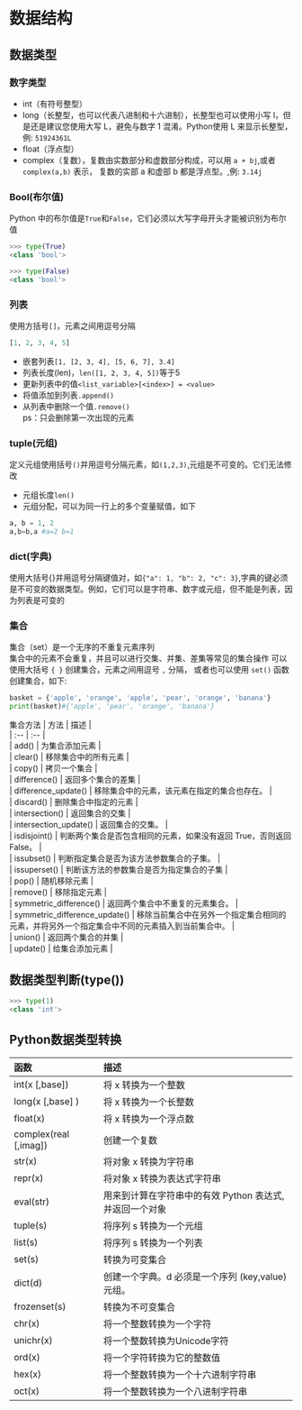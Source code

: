 # 数据结构
## 数据类型

### 数字类型
  * int（有符号整型）
  * long（长整型，也可以代表八进制和十六进制），长整型也可以使用小写 l，但是还是建议您使用大写 L，避免与数字 1 混淆。Python使用 L 来显示长整型，例: `51924361L`
  * float（浮点型）
  * complex（复数），复数由实数部分和虚数部分构成，可以用 `a + bj`,或者 `complex(a,b)` 表示， 复数的实部 a 和虚部 b 都是浮点型。,例: `3.14j`

### Bool(布尔值)
Python 中的布尔值是`True`和`False`，它们必须以大写字母开头才能被识别为布尔值
```py
>>> type(True)
<class 'bool'>

>>> type(False)
<class 'bool'>
```
### 列表
使用方括号`[]`，元素之间用逗号分隔
```py
[1, 2, 3, 4, 5]
```
* 嵌套列表`[1, [2, 3, 4], [5, 6, 7], 3.4]`
* 列表长度(len)，`len([1, 2, 3, 4, 5])`等于5
* 更新列表中的值`<list_variable>[<index>] = <value>`
* 将值添加到列表`.append()`
* 从列表中删除一个值`.remove()`  
ps：只会删除第一次出现的元素

### tuple(元组)
定义元组使用括号`()`并用逗号分隔元素，如`(1,2,3)`,元组是不可变的。它们无法修改
* 元组长度`len()`
* 元组分配，可以为同一行上的多个变量赋值，如下
```py
a, b = 1, 2
a,b=b,a #a=2 b=1
```
### dict(字典)
使用大括号{}并用逗号分隔键值对，如`{"a": 1, "b": 2, "c": 3}`,字典的键必须是不可变的数据类型。例如，它们可以是字符串、数字或元组，但不能是列表，因为列表是可变的

### 集合
集合（set）是一个无序的不重复元素序列  
集合中的元素不会重复，并且可以进行交集、并集、差集等常见的集合操作
可以使用大括号 `{ }` 创建集合，元素之间用逗号 `,` 分隔， 或者也可以使用 `set()` 函数创建集合，如下:
```py
basket = {'apple', 'orange', 'apple', 'pear', 'orange', 'banana'}
print(basket)#{'apple', 'pear', 'orange', 'banana'}
```
集合方法
| 方法 | 描述 |  
| :-- | :-- |  
| add() | 为集合添加元素 |  
| clear() | 移除集合中的所有元素 |  
| copy() | 拷贝一个集合 |  
| difference() | 返回多个集合的差集 |  
| difference_update() | 移除集合中的元素，该元素在指定的集合也存在。 |  
| discard() | 删除集合中指定的元素 |  
| intersection() | 返回集合的交集 |  
| intersection_update() | 返回集合的交集。 |  
| isdisjoint() | 判断两个集合是否包含相同的元素，如果没有返回 True，否则返回 False。 |  
| issubset() | 判断指定集合是否为该方法参数集合的子集。 |  
| issuperset() | 判断该方法的参数集合是否为指定集合的子集 |  
| pop() | 随机移除元素 |  
| remove() | 移除指定元素 |  
| symmetric_difference() | 返回两个集合中不重复的元素集合。 |  
| symmetric_difference_update() | 移除当前集合中在另外一个指定集合相同的元素，并将另外一个指定集合中不同的元素插入到当前集合中。 |  
| union() | 返回两个集合的并集 |  
| update() | 给集合添加元素 |


## 数据类型判断(type())
```python
>>> type(1)
<class 'int'>
```
## Python数据类型转换
| 函数 | 描述 |  
| :-- | :-- |  
| int(x [,base]) | 将 x 转换为一个整数 |  
| long(x [,base] ) | 将 x 转换为一个长整数 |  
| float(x) | 将 x 转换为一个浮点数 |  
| complex(real [,imag]) | 创建一个复数 |  
| str(x) | 将对象 x 转换为字符串 |  
| repr(x) | 将对象 x 转换为表达式字符串 |  
| eval(str) | 用来到计算在字符串中的有效 Python 表达式,并返回一个对象 |  
| tuple(s) | 将序列 s 转换为一个元组 |  
| list(s) | 将序列 s 转换为一个列表 |  
| set(s) | 转换为可变集合 |  
| dict(d) | 创建一个字典。d 必须是一个序列 (key,value)元组。 |  
| frozenset(s) | 转换为不可变集合 |  
| chr(x) | 将一个整数转换为一个字符 |  
| unichr(x) | 将一个整数转换为Unicode字符 |  
| ord(x) | 将一个字符转换为它的整数值 |  
| hex(x) | 将一个整数转换为一个十六进制字符串 |  
| oct(x) | 将一个整数转换为一个八进制字符串 |
